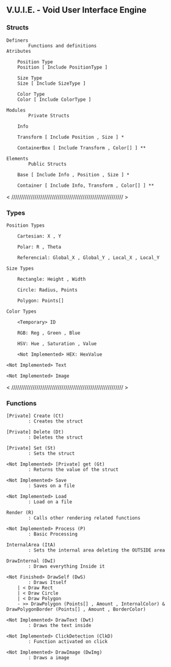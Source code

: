 ## V.U.I.E. - Void User Interface Engine

### Structs

    Definers 
            Functions and definitions
    Atributes

        Position Type
        Position [ Include PositionType ]

        Size Type
        Size [ Include SizeType ]

        Color Type
        Color [ Include ColorType ]

    Modules
            Private Structs

        Info

        Transform [ Include Position , Size ] *

        ContainerBox [ Include Transform , Color[] ] **

    Elements
            Public Structs

        Base [ Include Info , Position , Size ] *
        
        Container [ Include Info, Transform , Color[] ] **

< ////////////////////////////////////////////////////////// >

### Types

    Position Types

        Cartesian: X , Y

        Polar: R , Theta

        Referencial: Global_X , Global_Y , Local_X , Local_Y

    Size Types

        Rectangle: Height , Width

        Circle: Radius, Points

        Polygon: Points[]

    Color Types

        <Temporary> ID

        RGB: Reg , Green , Blue

        HSV: Hue , Saturation , Value

        <Not Implemented> HEX: HexValue

    <Not Implemented> Text

    <Not Implemented> Image

< ////////////////////////////////////////////////////////// >

### Functions

    [Private] Create (Ct)
            : Creates the struct

    [Private] Delete (Dt)
            : Deletes the struct
    
    [Private] Set (St)
            : Sets the struct

    <Not Implemented> [Private] get (Gt)
            : Returns the value of the struct
    
    <Not Implemented> Save
            : Saves on a file
    
    <Not Implemented> Load
            : Load on a file

    Render (R)
            : Calls other rendering related functions

    <Not Implemented> Process (P)
            : Basic Processing

    InternalArea (ItA)
            : Sets the internal area deleting the OUTSIDE area
    
    DrawInternal (DwI)
            : Draws everything Inside it

    <Not Finished> DrawSelf (DwS) 
            : Draws Itself
        | < Draw Rect
        | < Draw Circle
        | < Draw Polygon
        - >> DrawPolygon (Points[] , Amount , InternalColor) & DrawPolygonBorder (Points[] , Amount , BorderColor)

    <Not Implemented> DrawText (Dwt)
            : Draws the text inside

    <Not Implemented> ClickDetection (ClkD)
            : Function activated on click

    <Not Implemented> DrawImage (DwImg)
            : Draws a image